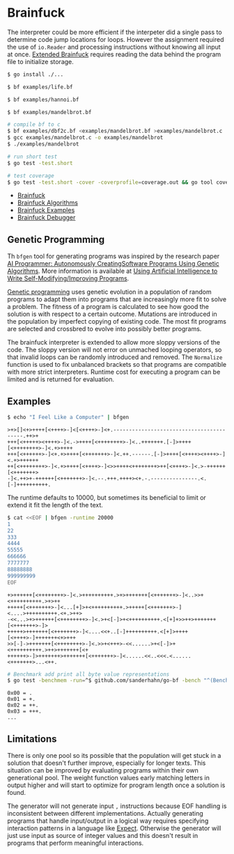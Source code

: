 # Brainfuck

The interpreter could be more efficient if the interpeter did a single pass to determine code jump locations for loops. However the assignment required the use of `io.Reader` and processing instructions without knowing all input at once. [Extended Brainfuck](https://esolangs.org/wiki/Extended_Brainfuck) requires reading the data behind the program file to initialize storage.

```bash
$ go install ./...

$ bf examples/life.bf

$ bf examples/hannoi.bf

$ bf examples/mandelbrot.bf

# compile bf to c
$ bf examples/dbf2c.bf <examples/mandelbrot.bf >examples/mandelbrot.c
$ gcc examples/mandelbrot.c -o examples/mandelbrot
$ ./examples/mandelbrot

# run short test
$ go test -test.short

# test coverage
$ go test -test.short -cover -coverprofile=coverage.out && go tool cover -html=coverage.out
```

- [Brainfuck](http://www.linusakesson.net/programming/brainfuck/index.php)
- [Brainfuck Algorithms](https://esolangs.org/wiki/Brainfuck_algorithms)
- [Brainfuck Examples](http://esoteric.sange.fi/brainfuck/bf-source/prog/)
- [Brainfuck Debugger](http://jsfiddle.net/egon/PyyV2/20/embedded/result/)

## Genetic Programming

Th `bfgen` tool for generating programs was inspired by the research paper
[AI Programmer: Autonomously CreatingSoftware Programs Using Genetic Algorithms](https://arxiv.org/pdf/1709.05703.pdf).
More information is available at [Using Artificial Intelligence to Write Self-Modifying/Improving Programs](http://www.primaryobjects.com/2013/01/27/using-artificial-intelligence-to-write-self-modifying-improving-programs/).

[Genetic programming](https://en.wikipedia.org/wiki/Genetic_programming) uses
genetic evolution in a population of random programs to adapt them into
programs that are increasingly more fit to solve a problem. The fitness of a program
is calculated to see how good the solution is with respect to a certain outcome.
Mutations are introduced in the population by imperfect copying of existing
code. The most fit programs are selected and crossbred to evolve into possibly
better programs.

The brainfuck interpreter is extended to allow more sloppy versions of the code.
The sloppy version will not error on unmached looping operators, so that invalid
loops can be randomly introduced and removed. The `Normalize` function is used
to fix unbalanced brackets so that programs are compatible with more strict
interpreters. Runtime cost for executing a program can be limited and is
returned for evaluation.

## Examples

```bash
$ echo "I Feel Like a Computer" | bfgen
```

```
>+>[]<+>++++[<++++>-]<[<++++>-]<+.-----------------------------------------.++>+
+++[<+++++><++++>-]<.->++++[<++++++++>-]<..+++++++.[-]>++++[<++++++++>-]<.+>++++
+++[<++++++>-]<+.+>++++[<+++++++>-]<.++.------.[-]>++++[<++++><++++>-]<.+>++++++
++[<++++++++>-]<.+>++++[<++++>-]<>>++++<++++++++>++[<++++>-]<.>-++++++[<+++++++>
-]<.++>+-++++++[<+++++++>-]<.--.+++.++++><+.-.---------------.<.[-]++++++++++.
```

<!-- https://www.youtube.com/watch?v=G0-PxhDZV00 -->

The runtime defaults to 10000, but sometimes its beneficial to limit or extend
it fit the length of the text.

```bash
$ cat <<EOF | bfgen -runtime 20000
1
22
333
4444
55555
666666
7777777
88888888
999999999
EOF
```

```
+>++++++[<++++++++>-]<.>++++++++++.>+>+++++++[<+++++++>-]<..>>+<++++++++++.>+>++
+++++[<+++++++>-]<...[+]>+<++++++++++.>+++++[<+++++++>-]<....>++++++++++.<+.>++>
-<<...>+>++++++[<++++++++>-]<.>+<[-]>+<++++++++++.<[+]+>>++>+++++++[<+++++++>-]>
+++++>+++++++[<+++++++>-]<....<<+..[-]++++++++++.<[+]>++++[<++++>-]+++++++<+>+++
>>[-]->+++++++[<++++++++>-]<.>>+<+++>-<<......>+<[-]>+<++++++++++.>++>+++++++[<+
++++++>-]>+++++++>+++++++[<+++++++>-]<......<<..<<<.<......<+++++++>...<++.
```

```bash
# Benchmark add print all byte value representations
$ go test -benchmem -run=^$ github.com/sanderhahn/go-bf -bench "^(BenchmarkAscii)$"
```

```
0x00 = .
0x01 = +.
0x02 = ++.
0x03 = +++.
...
```

## Limitations

There is only one pool so its possible that the population will get stuck in
a solution that doesn't further improve, especially for longer texts. This
situation can be improved by evaluating programs within their own generational
pool. The weight function values early matching letters in output higher and
will start to optimize for program length once a solution is found.

The generator will not generate input `,` instructions because EOF handling is
inconsistent between different implementations.
Actually generating programs that handle input/output in a logical way requires
specifying interaction patterns in a language like [Expect](https://en.wikipedia.org/wiki/Expect).
Otherwise the generator will just use input as source of integer values and
this doesn't result in programs that perform meaningful interactions.
